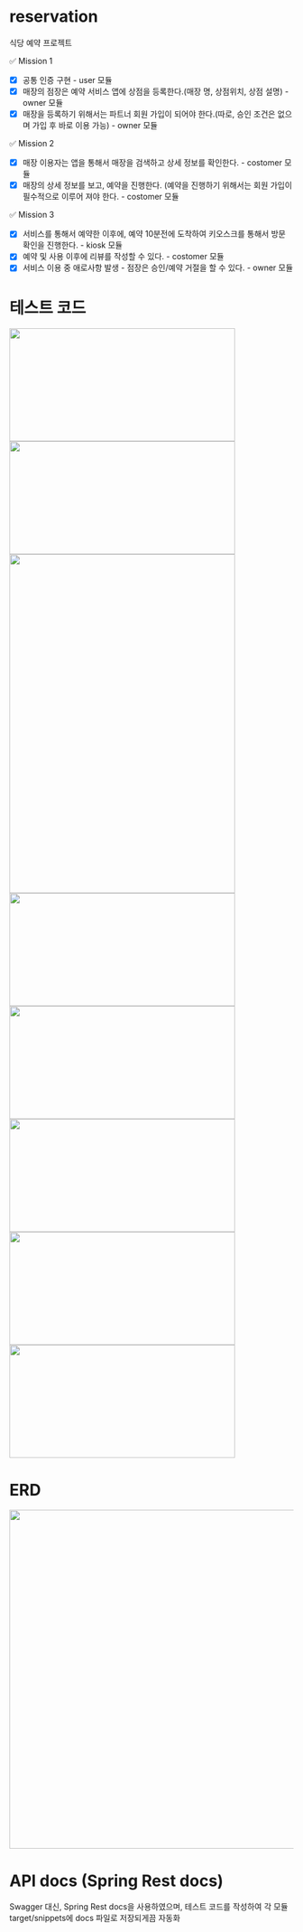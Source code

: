 # reservation
식당 예약 프로젝트

✅ Mission 1
- [x] 공통 인증 구현  - user 모듈
- [x] 매장의 점장은 예약 서비스 앱에 상점을 등록한다.(매장 명, 상점위치, 상점 설명) - owner 모듈
- [x] 매장을 등록하기 위해서는 파트너 회원 가입이 되어야 한다.(따로, 승인 조건은 없으며 가입 후 바로 이용 가능) - owner 모듈

✅ Mission 2
- [x] 매장 이용자는 앱을 통해서 매장을 검색하고 상세 정보를 확인한다. - costomer 모듈
- [x] 매장의 상세 정보를 보고, 예약을 진행한다. (예약을 진행하기 위해서는 회원 가입이 필수적으로 이루어 져야 한다. - costomer 모듈

✅ Mission 3
- [x] 서비스를 통해서 예약한 이후에, 예약 10분전에 도착하여 키오스크를 통해서 방문 확인을 진행한다. - kiosk 모듈
- [x] 예약 및 사용 이후에 리뷰를 작성할 수 있다. - costomer 모듈
- [x] 서비스 이용 중 애로사항 발생 - 점장은 승인/예약 거절을 할 수 있다. - owner 모듈

# 테스트 코드

<img src="https://github.com/zxcv5595/reservation/assets/109198584/4dda90cc-2cba-4f36-a26c-866e246f2eea"  width="400" height="200"/>



<img src="https://github.com/zxcv5595/reservation/assets/109198584/314e5883-f31f-47cf-acf9-2cfbb014d034"  width="400" height="200"/>


<img src="https://github.com/zxcv5595/reservation/assets/109198584/913d2a25-e30e-4a07-bdf5-bf3e9d54c876"  width="400" height="600"/>


<img src="https://github.com/zxcv5595/reservation/assets/109198584/fd6a2820-af44-4e92-b885-51b46dbd6e0a"  width="400" height="200"/>


<img src="https://github.com/zxcv5595/reservation/assets/109198584/607eb888-820b-485a-9cca-d46131a43605"  width="400" height="200"/>


<img src="https://github.com/zxcv5595/reservation/assets/109198584/76d584db-fc7b-4b7c-a14a-86bf4264144d"  width="400" height="200"/>


<img src="https://github.com/zxcv5595/reservation/assets/109198584/d0fbbc88-7d09-4658-9bd2-52f70487dd94"  width="400" height="200"/>


<img src="https://github.com/zxcv5595/reservation/assets/109198584/aa1ffbb3-8058-4427-9afe-fb9d990c1cc2"  width="400" height="200"/>


# ERD
<img src="https://github.com/zxcv5595/reservation/assets/109198584/b18f2bf2-fa9c-4f15-9a15-04d3154020ba"  width="700" height="600"/>

# API docs (Spring Rest docs)
Swagger 대신, Spring Rest docs을 사용하였으며, 테스트 코드를 작성하여 각 모듈 target/snippets에 docs 파일로 저장되게끔 자동화
